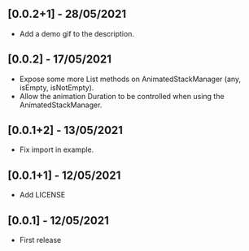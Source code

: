 ## [0.0.2+1] - 28/05/2021

* Add a demo gif to the description.

## [0.0.2] - 17/05/2021

* Expose some more List methods on AnimatedStackManager (any, isEmpty, isNotEmpty).
* Allow the animation Duration to be controlled when using the AnimatedStackManager.

## [0.0.1+2] - 13/05/2021

* Fix import in example.

## [0.0.1+1] - 12/05/2021

* Add LICENSE

## [0.0.1] - 12/05/2021

* First release

